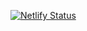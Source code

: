[![Netlify Status](https://api.netlify.com/api/v1/badges/623390d0-a413-4f96-a8a0-ab95c6f27cf7/deploy-status)](https://app.netlify.com/sites/react-authentication-for-mern/deploys)
